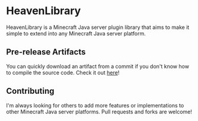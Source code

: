 # HeavenLibrary

HeavenLibrary is a Minecraft Java server plugin library that aims to make it simple to extend into any Minecraft Java server platform.

## Pre-release Artifacts

You can quickly download an artifact from a commit if you don't know how to compile the source code. Check it out [here](https://github.com/RFSMassacre/HeavenLibrary/actions/workflows/maven-publish.yml?query=branch%3Amaster+is%3Asuccess)!

## Contributing

I'm always looking for others to add more features or implementations to other Minecraft Java server platforms. Pull requests and forks are welcome!
